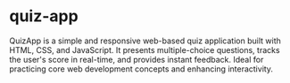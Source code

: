 # quiz-app
QuizApp is a simple and responsive web-based quiz application built with HTML, CSS, and JavaScript. It presents multiple-choice questions, tracks the user's score in real-time, and provides instant feedback. Ideal for practicing core web development concepts and enhancing interactivity.

